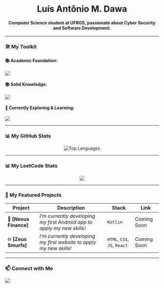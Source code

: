 <!--
<p align="center">
  <img src="URL_TO_YOUR_BANNER" alt="Banner" />
</p>
-->

<h1 align="center">Luís Antônio M. Dawa</h1>
<h4 align="center">Computer Science student at UFRGS, passionate about Cyber Security and Software Development.</h4>

---

### 🛠️ My Toolkit

<p align="left">
  <h4>📚 Academic Foundation:</h4>
  <a href="https://skillicons.dev">
    <img src="https://skillicons.dev/icons?i=java,c,postgres,mongodb" />
  </a>

  <p align="left">
  <h4>📚 Solid Knowledge:</h4>
  <a href="https://skillicons.dev">
    <img src="https://skillicons.dev/icons?i=python,cpp" />
  </a>
  
  <h4>🌱 Currently Exploring & Learning:</h4>
  <a href="https://skillicons.dev">
    <img src="https://skillicons.dev/icons?i=html,css,javascript,react,kotlin,androidstudio,dart,flutter" />
  </a>
</p>

---

### 📊 My GitHub Stats

<p align="center">
  <img align="center" src="https://github-readme-stats.vercel.app/api/top-langs/?username=LuisDawa&layout=compact&locale=en&theme=tokyonight" alt="Top Languages" />
</p>

---

### 📊 My LeetCode Stats

<p align="center">
  <a href="https://leetcode.com/LuisDawa/">
    <img align="center" src="https://leetcard.jacoblin.cool/LuisDawa" />
  </a>
</p>

---

<!--
### 📊 My Codeforces Stats

<p align="left">
  <a href="https://codeforces.com/profile/LuisDawa">
    <img align="center" src="https://codeforces-readme-stats.vercel.app/api/card?username=LuisDawa&theme=tokyonight" />
  </a>
</p>
-->
### 🚀 My Featured Projects

| Project | Description | Stack | Link |
|---|---|---|---|
| 📱 **[Nexus Finance]** | *I'm currently developing my first Android app to apply my new skills!* | `Kotlin` | Coming Soon |
| 🌐 **[Zeus Smurfs]** | *I'm currently developing my first website to apply my new skills!* | `HTML`, `CSS`, `JS`, `React` | Coming Soon |

---

### 📫 Connect with Me

<p align="left">
<a href="https://www.linkedin.com/in/luisdawa/" target="_blank"><img src="https://img.shields.io/badge/-LinkedIn-%230077B5?style=for-the-badge&logo=linkedin&logoColor=white" target="_blank"></a>
</p>
